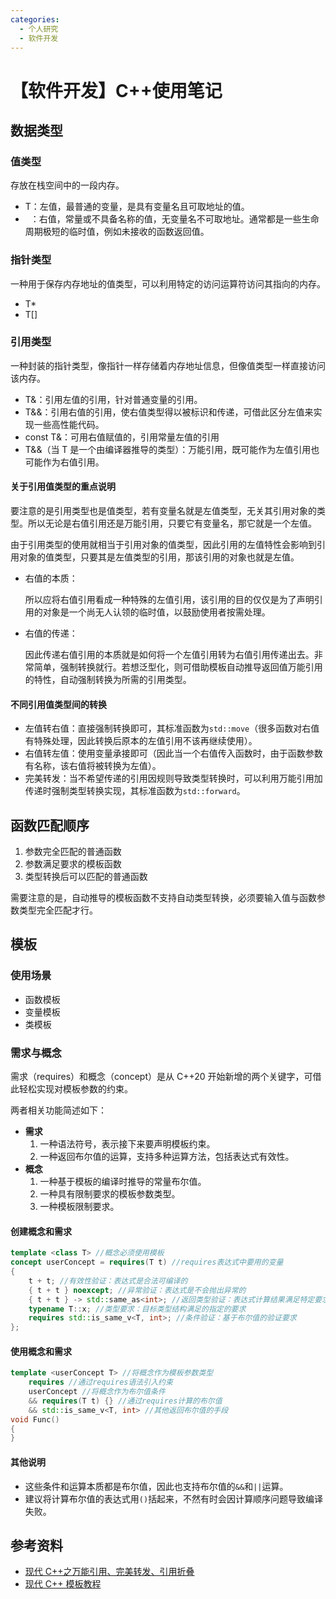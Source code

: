 ```yaml
---
categories:
  - 个人研究
  - 软件开发
---
```

# 【软件开发】C++使用笔记

## 数据类型

### 值类型

存放在栈空间中的一段内存。

- T：左值，最普通的变量，是具有变量名且可取地址的值。
- $~$ ：右值，常量或不具备名称的值，无变量名不可取地址。通常都是一些生命周期极短的临时值，例如未接收的函数返回值。

### 指针类型

一种用于保存内存地址的值类型，可以利用特定的访问运算符访问其指向的内存。

- T\*
- T[]

### 引用类型

一种封装的指针类型，像指针一样存储着内存地址信息，但像值类型一样直接访问该内存。

- T&：引用左值的引用，针对普通变量的引用。
- T&&：引用右值的引用，使右值类型得以被标识和传递，可借此区分左值来实现一些高性能代码。
- const T&：可用右值赋值的，引用常量左值的引用
- T&&（当 T 是一个由编译器推导的类型）：万能引用，既可能作为左值引用也可能作为右值引用。

#### 关于引用值类型的重点说明

要注意的是引用类型也是值类型，若有变量名就是左值类型，无关其引用对象的类型。所以无论是右值引用还是万能引用，只要它有变量名，那它就是一个左值。

由于引用类型的使用就相当于引用对象的值类型，因此引用的左值特性会影响到引用对象的值类型，只要其是左值类型的引用，那该引用的对象也就是左值。

- 右值的本质：

  所以应将右值引用看成一种特殊的左值引用，该引用的目的仅仅是为了声明引用的对象是一个尚无人认领的临时值，以鼓励使用者按需处理。

- 右值的传递：

  因此传递右值引用的本质就是如何将一个左值引用转为右值引用传递出去。非常简单，强制转换就行。若想泛型化，则可借助模板自动推导返回值万能引用的特性，自动强制转换为所需的引用类型。

#### 不同引用值类型间的转换

- 左值转右值：直接强制转换即可，其标准函数为`std::move`（很多函数对右值有特殊处理，因此转换后原本的左值引用不该再继续使用）。
- 右值转左值：使用变量承接即可（因此当一个右值传入函数时，由于函数参数有名称，该右值将被转换为左值）。
- 完美转发：当不希望传递的引用因规则导致类型转换时，可以利用万能引用加传递时强制类型转换实现，其标准函数为`std::forward`。

## 函数匹配顺序

1. 参数完全匹配的普通函数
2. 参数满足要求的模板函数
3. 类型转换后可以匹配的普通函数

需要注意的是，自动推导的模板函数不支持自动类型转换，必须要输入值与函数参数类型完全匹配才行。

## 模板

### 使用场景

- 函数模板
- 变量模板
- 类模板

### 需求与概念

需求（requires）和概念（concept）是从 C++20 开始新增的两个关键字，可借此轻松实现对模板参数的约束。

两者相关功能简述如下：

- **需求**
  1. 一种语法符号，表示接下来要声明模板约束。
  2. 一种返回布尔值的运算，支持多种运算方法，包括表达式有效性。
- **概念**
  1. 一种基于模板的编译时推导的常量布尔值。
  2. 一种具有限制要求的模板参数类型。
  3. 一种模板限制要求。

#### 创建概念和需求

```cpp
template <class T> //概念必须使用模板
concept userConcept = requires(T t) //requires表达式中要用的变量
{
    t + t; //有效性验证：表达式是合法可编译的
    { t + t } noexcept; //异常验证：表达式是不会抛出异常的
    { t + t } -> std::same_as<int>; //返回类型验证：表达式计算结果满足特定要求
    typename T::x; //类型要求：目标类型结构满足的指定的要求
    requires std::is_same_v<T, int>; //条件验证：基于布尔值的验证要求
};
```

#### 使用概念和需求

```cpp
template <userConcept T> //将概念作为模板参数类型
    requires //通过requires语法引入约束
    userConcept //将概念作为布尔值条件
    && requires(T t) {} //通过requires计算的布尔值
    && std::is_same_v<T, int> //其他返回布尔值的手段
void Func()
{
}
```

#### 其他说明

- 这些条件和运算本质都是布尔值，因此也支持布尔值的`&&`和`||`运算。
- 建议将计算布尔值的表达式用`()`括起来，不然有时会因计算顺序问题导致编译失败。

## 参考资料

- [现代 C++之万能引用、完美转发、引用折叠](https://zhuanlan.zhihu.com/p/99524127)
- [现代 C++ 模板教程](https://mq-b.github.io/Modern-Cpp-templates-tutorial/)
